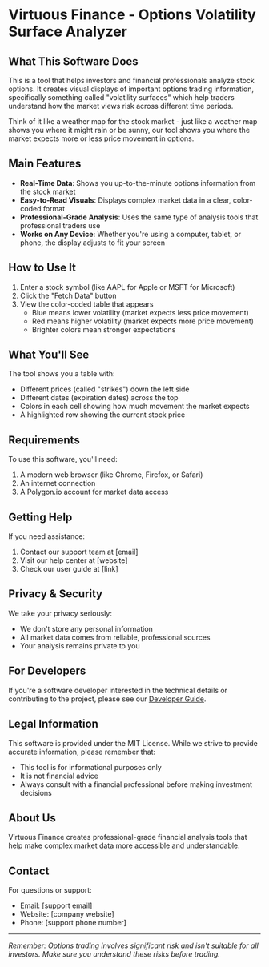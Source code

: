 # Virtuous Finance - Options Volatility Surface Analyzer

## What This Software Does

This is a tool that helps investors and financial professionals analyze stock options. It creates visual displays of important options trading information, specifically something called "volatility surfaces" which help traders understand how the market views risk across different time periods.

Think of it like a weather map for the stock market - just like a weather map shows you where it might rain or be sunny, our tool shows you where the market expects more or less price movement in options.

## Main Features

- **Real-Time Data**: Shows you up-to-the-minute options information from the stock market
- **Easy-to-Read Visuals**: Displays complex market data in a clear, color-coded format
- **Professional-Grade Analysis**: Uses the same type of analysis tools that professional traders use
- **Works on Any Device**: Whether you're using a computer, tablet, or phone, the display adjusts to fit your screen

## How to Use It

1. Enter a stock symbol (like AAPL for Apple or MSFT for Microsoft)
2. Click the "Fetch Data" button
3. View the color-coded table that appears
   - Blue means lower volatility (market expects less price movement)
   - Red means higher volatility (market expects more price movement)
   - Brighter colors mean stronger expectations

## What You'll See

The tool shows you a table with:
- Different prices (called "strikes") down the left side
- Different dates (expiration dates) across the top
- Colors in each cell showing how much movement the market expects
- A highlighted row showing the current stock price

## Requirements

To use this software, you'll need:
1. A modern web browser (like Chrome, Firefox, or Safari)
2. An internet connection
3. A Polygon.io account for market data access

## Getting Help

If you need assistance:
1. Contact our support team at [email]
2. Visit our help center at [website]
3. Check our user guide at [link]

## Privacy & Security

We take your privacy seriously:
- We don't store any personal information
- All market data comes from reliable, professional sources
- Your analysis remains private to you

## For Developers

If you're a software developer interested in the technical details or contributing to the project, please see our [Developer Guide](DEVELOPER.md).

## Legal Information

This software is provided under the MIT License. While we strive to provide accurate information, please remember that:
- This tool is for informational purposes only
- It is not financial advice
- Always consult with a financial professional before making investment decisions

## About Us

Virtuous Finance creates professional-grade financial analysis tools that help make complex market data more accessible and understandable.

## Contact

For questions or support:
- Email: [support email]
- Website: [company website]
- Phone: [support phone number]

---

*Remember: Options trading involves significant risk and isn't suitable for all investors. Make sure you understand these risks before trading.*